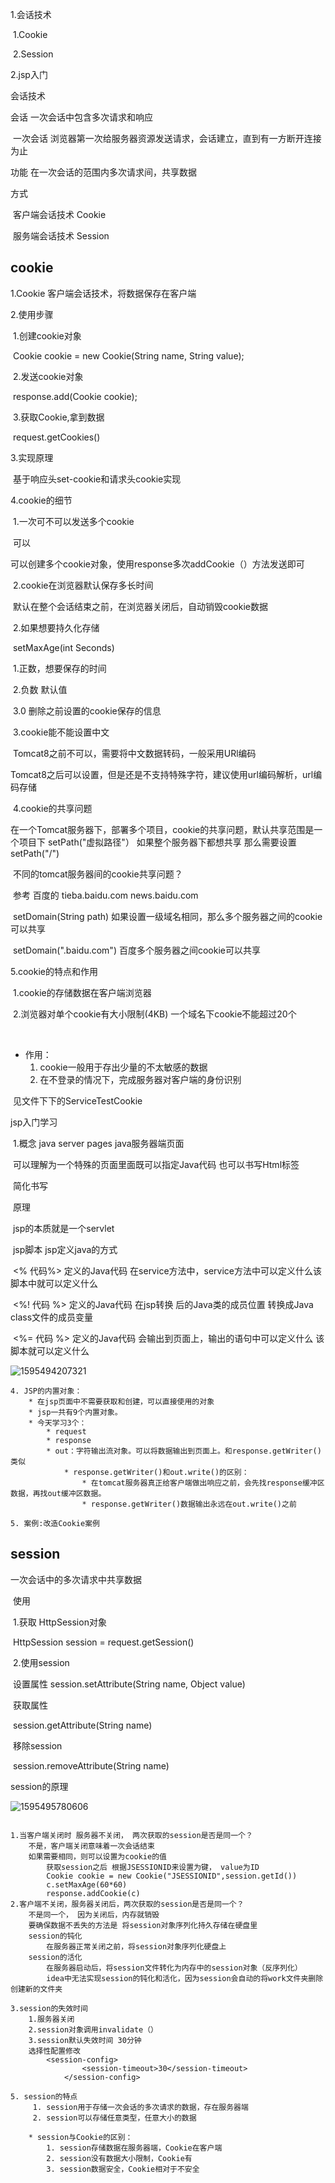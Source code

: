 1.会话技术

​	1.Cookie

​	2.Session

2.jsp入门

会话技术

会话  一次会话中包含多次请求和响应

​	一次会话 浏览器第一次给服务器资源发送请求，会话建立，直到有一方断开连接为止

功能  在一次会话的范围内多次请求间，共享数据

方式

​	客户端会话技术 	Cookie

​	服务端会话技术	Session

## cookie

1.Cookie 客户端会话技术，将数据保存在客户端

2.使用步骤

​	1.创建cookie对象

​	Cookie cookie = new Cookie(String name, String value);

​	2.发送cookie对象

​	response.add(Cookie cookie);

​	3.获取Cookie,拿到数据

​	request.getCookies()

3.实现原理

​	基于响应头set-cookie和请求头cookie实现

4.cookie的细节

​	1.一次可不可以发送多个cookie

​		可以

​		可以创建多个cookie对象，使用response多次addCookie（）方法发送即可

​	2.cookie在浏览器默认保存多长时间

​		默认在整个会话结束之前，在浏览器关闭后，自动销毁cookie数据

​		2.如果想要持久化存储

​			setMaxAge(int Seconds)

​			1.正数，想要保存的时间

​			2.负数  默认值

​			3.0  删除之前设置的cookie保存的信息

​	3.cookie能不能设置中文

​		Tomcat8之前不可以，需要将中文数据转码，一般采用URl编码

​		Tomcat8之后可以设置，但是还是不支持特殊字符，建议使用url编码解析，url编码存储

​	4.cookie的共享问题

​		在一个Tomcat服务器下，部署多个项目，cookie的共享问题，默认共享范围是一个项目下  setPath("虚拟路径"） 如果整个服务器下都想共享 那么需要设置  setPath("/")

​		不同的tomcat服务器间的cookie共享问题？

​		参考 百度的  tieba.baidu.com   news.baidu.com

​		setDomain(String path)  如果设置一级域名相同，那么多个服务器之间的cookie可以共享

​		setDomain(".baidu.com")   百度多个服务器之间cookie可以共享

5.cookie的特点和作用

​	1.cookie的存储数据在客户端浏览器

​	2.浏览器对单个cookie有大小限制(4KB)  一个域名下cookie不能超过20个

​	

* 作用：
   1. cookie一般用于存出少量的不太敏感的数据
     2. 在不登录的情况下，完成服务器对客户端的身份识别

​	见文件下下的ServiceTestCookie



jsp入门学习

​	1.概念  java server pages java服务器端页面

​		可以理解为一个特殊的页面里面既可以指定Java代码 也可以书写Html标签

​		简化书写

​	原理

​		jsp的本质就是一个servlet

​	jsp脚本 jsp定义java的方式

​		<% 代码%>  定义的Java代码 在service方法中，service方法中可以定义什么该脚本中就可以定义什么

​		<%! 代码 %>  定义的Java代码  在jsp转换  后的Java类的成员位置    转换成Java class文件的成员变量

​		<%= 代码 %>  定义的Java代码 会输出到页面上，输出的语句中可以定义什么 该脚本就可以定义什么

![1595494207321](assets/1595494207321.png)	

```
4. JSP的内置对象：
	* 在jsp页面中不需要获取和创建，可以直接使用的对象
	* jsp一共有9个内置对象。
	* 今天学习3个：
		* request
		* response
		* out：字符输出流对象。可以将数据输出到页面上。和response.getWriter()类似
			* response.getWriter()和out.write()的区别：
				* 在tomcat服务器真正给客户端做出响应之前，会先找response缓冲区数据，再找out缓冲区数据。
				* response.getWriter()数据输出永远在out.write()之前
			
5. 案例:改造Cookie案例
```

## session

一次会话中的多次请求中共享数据

​	使用

​	1.获取 HttpSession对象

​		HttpSession session = request.getSession()

​	2.使用session

​		设置属性  session.setAttribute(String name, Object value)

​		获取属性

​			session.getAttribute(String name)

​		移除session

​			session.removeAttribute(String name)



session的原理

![1595495780606](assets/1595495780606.png)





```

```



```
1.当客户端关闭时 服务器不关闭， 两次获取的session是否是同一个？
	不是，客户端关闭意味着一次会话结束
	如果需要相同，则可以设置为cookie的值
		获取session之后 根据JSESSIONID来设置为键， value为ID
		Cookie cookie = new Cookie("JSESSIONID",session.getId())
		c.setMaxAge(60*60)
		response.addCookie(c)
2.客户端不关闭，服务器关闭后，两次获取的session是否是同一个？
	不是同一个， 因为关闭后，内存就销毁
	要确保数据不丢失的方法是 将session对象序列化持久存储在硬盘里
	session的钝化
		在服务器正常关闭之前，将session对象序列化硬盘上
	session的活化
		在服务器启动后，将session文件转化为内存中的session对象（反序列化）
		idea中无法实现session的钝化和活化，因为session会自动的将work文件夹删除创建新的文件夹
		
3.session的失效时间
	1.服务器关闭
	2.session对象调用invalidate（）
	3.session默认失效时间 30分钟
	选择性配置修改
		<session-config>
		        <session-timeout>30</session-timeout>
		    </session-config>

5. session的特点
	 1. session用于存储一次会话的多次请求的数据，存在服务器端
	 2. session可以存储任意类型，任意大小的数据

	* session与Cookie的区别：
		1. session存储数据在服务器端，Cookie在客户端
		2. session没有数据大小限制，Cookie有
		3. session数据安全，Cookie相对于不安全
```

